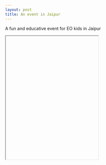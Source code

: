 ```yaml
---
layout: post
title: An event in Jaipur
---
```

A fun and educative event for EO kids in Jaipur
<iframe data-src='/p5/second' style='height: 400px'></iframe>
